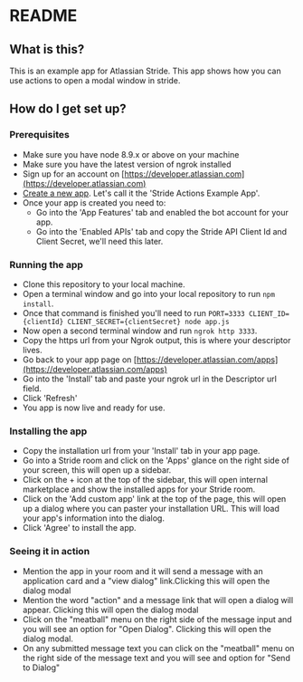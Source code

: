 # README #

## What is this? ##

This is an example app for Atlassian Stride.
This app shows how you can use actions to open a modal window in stride.
## How do I get set up? ##

### Prerequisites ###

* Make sure you have node 8.9.x or above on your machine
* Make sure you have the latest version of ngrok installed
* Sign up for an account on [https://developer.atlassian.com](https://developer.atlassian.com)
* [Create a new app](https://developer.atlassian.com/apps/create). Let's call it the 'Stride Actions Example App'. 
* Once your app is created you need to:
  * Go into the 'App Features' tab and enabled the bot account for your app.
  * Go into the 'Enabled APIs' tab and copy the Stride API Client Id and Client Secret, we'll need this later.

### Running the app ###

* Clone this repository to your local machine.
* Open a terminal window and go into your local repository to run ```npm install```.
* Once that command is finished you'll need to run ```PORT=3333 CLIENT_ID={clientId} CLIENT_SECRET={clientSecret} node app.js```
* Now open a second terminal window and run ```ngrok http 3333```.
* Copy the https url from your Ngrok output, this is where your descriptor lives.
* Go back to your app page on [https://developer.atlassian.com/apps](https://developer.atlassian.com/apps)
* Go into the 'Install' tab and paste your ngrok url in the Descriptor url field.
* Click 'Refresh'
* You app is now live and ready for use.

### Installing the app ###

* Copy the installation url from your 'Install' tab in your app page.
* Go into a Stride room and click on the 'Apps' glance on the right side of your screen, this will open up a sidebar.
* Click on the + icon at the top of the sidebar, this will open internal marketplace and show the installed apps for your Stride room.
* Click on the 'Add custom app' link at the top of the page, this will open up a dialog where you can paster your installation URL. This will load your app's information into the dialog.
* Click 'Agree' to install the app.

### Seeing it in action ###

* Mention the app in your room and it will send a message with an application card and a "view dialog" link.Clicking this will open the dialog modal
* Mention the word "action" and a message link that will open a dialog will appear. Clicking this will open the dialog modal
* Click on the "meatball" menu on the right side of the message input and you will see an option for "Open Dialog". Clicking this will open the dialog modal.
* On any submitted message text you can click on the "meatball" menu on the right side of the message text and you will see and option for "Send to Dialog"